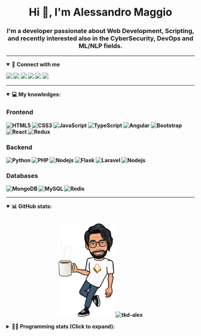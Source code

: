 <h1 align="center">Hi 👋, I'm Alessandro Maggio</h1>
<h3 align="center">I'm a developer passionate about Web Development, Scripting, and recently interested also in the CyberSecurity, DevOps and ML/NLP fields.</h3>

____

<details open>
<summary>🤝 <b>Connect with me<b></summary>

<p align = "center">

[<img src="https://img.shields.io/badge/twitter-1DA1F2.svg?&style=for-the-badge&logo=twitter&logoColor=white" />](https://twitter.com/TkdAxel)
[<img src ="https://img.shields.io/badge/portfolio-web-%23.svg?&style=for-the-badge&logo=&logoColor=white%22">](https://alessandromaggio.it/)
[<img src ="https://img.shields.io/badge/Telegram-1ca0f1.svg?&style=for-the-badge&logo=Telegram&logoColor=white%22&link=https://t.me/TkdAlex">](https://t.me/TkdAlex/)
[<img src="https://img.shields.io/badge/gmail-c14438.svg?&style=for-the-badge&logo=Gmail&logoColor=white&link=mailto:alex.tkd.alex@gmail.com"/>](mailto:alex.tkd.alex@gmail.com)
[<img src="https://img.shields.io/badge/linkedin-0077B5.svg?&style=for-the-badge&logo=linkedin&logoColor=white" />](https://www.linkedin.com/in/aalessandromaggio/)
[<img src = "https://img.shields.io/badge/instagram-E4405F.svg?&style=for-the-badge&logo=instagram&logoColor=white">](https://www.instagram.com/tkd_alex/)
<!--- [![Visits Badge](https://badges.pufler.dev/visits/tkd-alex/tkd-alex?style=for-the-badge&color=blue)](https://github.com/tkd-alex/tkd-alex) -->

</p>

</details>

---

<details open>
<summary>💻 <b>My knowledges</b>: </summary>

### Frontend
![HTML5](https://img.shields.io/badge/-HTML5-E34F26.svg?style=for-the-badge&logo=html5&logoColor=ffffff)
![CSS3](https://img.shields.io/badge/-CSS3-1572B6.svg?style=for-the-badge&logo=css3)
![JavaScript](https://img.shields.io/badge/-JavaScript-282C34?style=for-the-badge&logo=javascript)
![TypeScript](https://img.shields.io/badge/-TypeScript-007ACC?style=for-the-badge&logo=typescript)
![Angular](https://img.shields.io/badge/-Angular-DD0031?style=for-the-badge&logo=angular)
![Bootstrap](https://img.shields.io/badge/-Bootstrap-563D7C.svg?style=for-the-badge&logo=bootstrap)
![React](https://img.shields.io/badge/-React-282C34.svg?style=for-the-badge&logo=react&logoColor=ffffff)
![Redux](https://img.shields.io/badge/-Redux-764ABC.svg?style=for-the-badge&logo=redux)

### Backend
![Python](https://img.shields.io/badge/-Python-3776AB.svg?style=for-the-badge&logo=Python&logoColor=ffffff)
![PHP](https://img.shields.io/badge/-PHP-777BB4.svg?style=for-the-badge&logo=PHP&logoColor=ffffff)
![Nodejs](https://img.shields.io/badge/-Bash-4EAA25.svg?style=for-the-badge&logo=gnu-bash&logoColor=ffffff)
![Flask](https://img.shields.io/badge/-Flask-282C34.svg?style=for-the-badge&logo=flask)
![Laravel](https://img.shields.io/badge/-Laravel-FF2D20.svg?style=for-the-badge&logo=laravel&logoColor=ffffff)
![Nodejs](https://img.shields.io/badge/-Nodejs-339933.svg?style=for-the-badge&logo=Node.js&logoColor=ffffff)

### Databases
![MongoDB](https://img.shields.io/badge/-MongoDB-47A248?style=for-the-badge&logo=mongodb&logoColor=ffffff)
![MySQL](https://img.shields.io/badge/-MySQL-4479A1?style=for-the-badge&logo=mysql&logoColor=ffffff)
![Redis](https://img.shields.io/badge/-Redis-DC382D?style=for-the-badge&logo=Redis&logoColor=ffffff)

</details>

---

<details open>
 <summary>📊 <b>GitHub stats</b>: </summary>

<br>

<p align = "center">
    <img src="https://raw.githubusercontent.com/Tkd-Alex/tkd-alex/master/images/321517cd-ff68-41a7-b0d1-e765680568a7-8b6448d9-c944-4146-b633-adbdd25cb471-v1.png" height="250" />
    <img src="https://github-readme-stats.vercel.app/api?username=tkd-alex&show_icons=true&count_private=true&hide_border=true&line_height=25" alt="tkd-alex">
</p>

</design>

<details>
 <summary>👨‍💻 <b>Programming stats (Click to expand)</b>: </summary>
 
<!--START_SECTION:waka-->
**I'm an Early 🐤** 

```text
🌞 Morning    222 commits    ████░░░░░░░░░░░░░░░░░░░░░   18.44% 
🌆 Daytime    501 commits    ██████████░░░░░░░░░░░░░░░   41.61% 
🌃 Evening    437 commits    █████████░░░░░░░░░░░░░░░░   36.3% 
🌙 Night      44 commits     █░░░░░░░░░░░░░░░░░░░░░░░░   3.65%

```
📅 **I'm Most Productive on Wednesday** 

```text
Monday       167 commits    ███░░░░░░░░░░░░░░░░░░░░░░   13.87% 
Tuesday      196 commits    ████░░░░░░░░░░░░░░░░░░░░░   16.28% 
Wednesday    242 commits    █████░░░░░░░░░░░░░░░░░░░░   20.1% 
Thursday     189 commits    ████░░░░░░░░░░░░░░░░░░░░░   15.7% 
Friday       183 commits    ███░░░░░░░░░░░░░░░░░░░░░░   15.2% 
Saturday     110 commits    ██░░░░░░░░░░░░░░░░░░░░░░░   9.14% 
Sunday       117 commits    ██░░░░░░░░░░░░░░░░░░░░░░░   9.72%

```


📊 **This Week I Spent My Time On** 

```text
⌚︎ Time Zone: Europe/Rome

💬 Programming Languages: 
Python                   7 hrs 9 mins        ███████░░░░░░░░░░░░░░░░░░   27.51% 
JavaScript               6 hrs 26 mins       ██████░░░░░░░░░░░░░░░░░░░   24.79% 
Kotlin                   6 hrs 8 mins        ██████░░░░░░░░░░░░░░░░░░░   23.61% 
Bash                     2 hrs 16 mins       ██░░░░░░░░░░░░░░░░░░░░░░░   8.76% 
HTML                     51 mins             ░░░░░░░░░░░░░░░░░░░░░░░░░   3.31%

🔥 Editors: 
VS Code                  16 hrs 23 mins      ███████████████░░░░░░░░░░   63.06% 
Android Studio           6 hrs 9 mins        ██████░░░░░░░░░░░░░░░░░░░   23.69% 
Sublime Text             3 hrs 26 mins       ███░░░░░░░░░░░░░░░░░░░░░░   13.25%

🐱‍💻 Projects: 
Unknown Project          9 hrs 39 mins       █████████░░░░░░░░░░░░░░░░   37.13% 
YouTellMe                6 hrs 8 mins        ██████░░░░░░░░░░░░░░░░░░░   23.6% 
myStore                  3 hrs 14 mins       ███░░░░░░░░░░░░░░░░░░░░░░   12.45% 
sentinel-udvpn-tools     2 hrs 13 mins       ██░░░░░░░░░░░░░░░░░░░░░░░   8.55% 
myStore-Chrome-Extension 1 hr 47 mins        █░░░░░░░░░░░░░░░░░░░░░░░░   6.9%

💻 Operating System: 
Linux                    25 hrs 59 mins      █████████████████████████   100.0%

```

**I Mostly Code in Python** 

```text
Python                   33 repos            ██████████░░░░░░░░░░░░░░░   42.31% 
JavaScript               13 repos            ████░░░░░░░░░░░░░░░░░░░░░   16.67% 
PHP                      5 repos             █░░░░░░░░░░░░░░░░░░░░░░░░   6.41% 
HTML                     5 repos             █░░░░░░░░░░░░░░░░░░░░░░░░   6.41% 
CSS                      5 repos             █░░░░░░░░░░░░░░░░░░░░░░░░   6.41%

```



 Last Updated on 22/04/2022 06:07:25 UTC
<!--END_SECTION:waka-->

</details>
